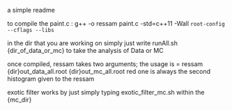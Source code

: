 a simple readme

to compile the paint.c : g++ -o ressam paint.c -std=c++11 -Wall `root-config --cflags --libs`

in the dir that you are working on simply just write runAll.sh {dir_of_data_or_mc} to take the analysis of Data or MC

once compiled, ressam takes two arguments; the usage is = ressam {dir}out_data_all.root {dir}out_mc_all.root
red one is always the second histogram given to the ressam


exotic filter works by just simply typing exotic_filter_mc.sh within the {mc_dir}
